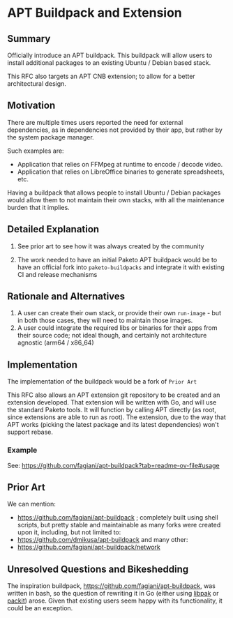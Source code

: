 # APT Buildpack and Extension

## Summary

Officially introduce an APT buildpack. This buildpack will allow users to install additional packages to an existing Ubuntu / Debian based stack.

This RFC also targets an APT CNB extension; to allow for a better architectural design.

## Motivation

There are multiple times users reported the need for external dependencies, as in dependencies not provided by their app, but rather by the system package manager.

Such examples are:

* Application that relies on FFMpeg at runtime to encode / decode video.
* Application that relies on LibreOffice binaries to generate spreadsheets, etc.

Having a buildpack that allows people to install Ubuntu / Debian packages would allow them to not maintain their own stacks, with all the maintenance burden that it implies.

## Detailed Explanation

1. See prior art to see how it was always created by the community

2. The work needed to have an initial Paketo APT buildpack would be to have an official fork into `paketo-buildpacks` and integrate it with existing CI and release mechanisms

## Rationale and Alternatives

1. A user can create their own stack, or provide their own `run-image` - but in both those cases, they will need to maintain those images.
2. A user could integrate the required libs or binaries for their apps from their source code; not ideal though, and certainly not architecture agnostic (arm64 / x86_64)

## Implementation

The implementation of the buildpack would be a fork of `Prior Art`

This RFC also allows an APT extension git repository to be created and an extension developed.
That extension will be written with Go, and will use the standard Paketo tools. 
It will function by calling APT directly (as root, since extensions are able to run as root).
The extension, due to the way that APT works (picking the latest package and its latest dependencies) won't support rebase.

### Example

See: https://github.com/fagiani/apt-buildpack?tab=readme-ov-file#usage

## Prior Art

We can mention:

* https://github.com/fagiani/apt-buildpack ; completely built using shell scripts, but pretty stable and maintainable as many forks were created upon it, including, but not limited to:
* https://github.com/dmikusa/apt-buildpack and many other:
* https://github.com/fagiani/apt-buildpack/network

## Unresolved Questions and Bikeshedding

The inspiration buildpack, https://github.com/fagiani/apt-buildpack, was written in bash, so the question of rewriting it in Go (either using [libpak](https://github.com/paketo-buildpacks/libpak) or [packit](https://github.com/paketo-buildpacks/packit)) arose. 
Given that existing users seem happy with its functionality, it could be an exception.
